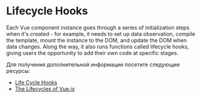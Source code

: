 # Lifecycle Hooks

Each Vue component instance goes through a series of initialization steps when it's created - for example, it needs to set up data observation, compile the template, mount the instance to the DOM, and update the DOM when data changes. Along the way, it also runs functions called lifecycle hooks, giving users the opportunity to add their own code at specific stages.

Для получения дополнительной информации посетите следующие ресурсы:

- [Life Cycle Hooks](https://vuejs.org/guide/essentials/lifecycle.html)
- [The Lifecycles of Vue.js](https://dev.to/amolikvivian/the-lifecycles-of-vue-js-lhh)

